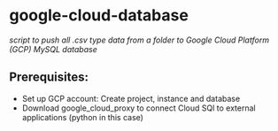 # google-cloud-database
*script to push all .csv type data from a folder to Google Cloud Platform (GCP) MySQL database*

## Prerequisites:
* Set up GCP account: Create project, instance and database
* Download google_cloud_proxy to connect Cloud SQl to external applications (python in this case)

